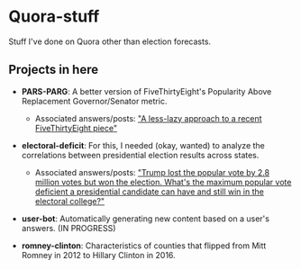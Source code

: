 # Quora-stuff
Stuff I've done on Quora other than election forecasts.

## Projects in here

- **PARS-PARG**: A better version of FiveThirtyEight's Popularity Above Replacement Governor/Senator metric.
	- Associated answers/posts: ["A less-lazy approach to a recent FiveThirtyEight piece"](https://www.quora.com/q/elections/A-less-lazy-approach-to-a-recent-FiveThirtyEight-piece)

- **electoral-deficit**: For this, I needed (okay, wanted) to analyze the correlations between presidential election results across states.
	- Associated answers/posts: ["Trump lost the popular vote by 2.8 million votes but won the election. What's the maximum popular vote deficient a presidential candidate can have and still win in the electoral college?"](https://www.quora.com/Trump-lost-the-popular-vote-by-2-8-million-votes-but-won-the-election-Whats-the-maximum-popular-vote-deficient-a-presidential-candidate-can-have-and-still-win-in-the-electoral-college/answer/Mac-Tan)
	
- **user-bot**: Automatically generating new content based on a user's answers. (IN PROGRESS)

- **romney-clinton**: Characteristics of counties that flipped from Mitt Romney in 2012 to Hillary Clinton in 2016.